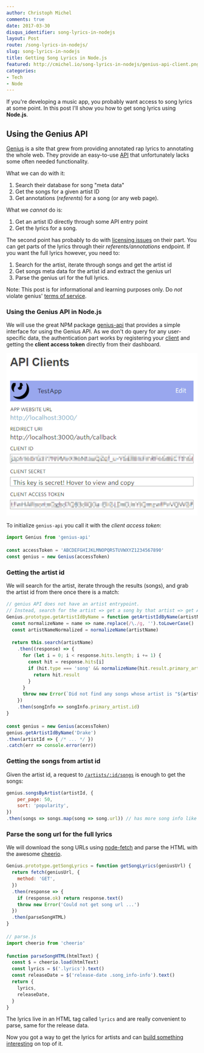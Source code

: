 ```yaml
---
author: Christoph Michel
comments: true
date: 2017-03-30
disqus_identifier: song-lyrics-in-nodejs
layout: Post
route: /song-lyrics-in-nodejs/
slug: song-lyrics-in-nodejs
title: Getting Song Lyrics in Node.js
featured: http://cmichel.io/song-lyrics-in-nodejs/genius-api-client.png
categories:
- Tech
- Node
---
```


If you're developing a music app, you probably want access to song lyrics at some point. In this post I'll show you how to get song lyrics using **Node.js**.

## Using the Genius API
[Genius](https://genius.com/) is a site that grew from providing annotated rap lyrics to annotating the whole web. They provide an easy-to-use [API](https://docs.genius.com/) that unfortunately lacks some often needed functionality.

What we can do with it:
1. Search their database for song "meta data"
2. Get the songs for a given artist ID
3. Get annotations (_referents_) for a song (or any web page).

What we _cannot_ do is:
1. Get an artist ID directly through some API entry point
2. Get the lyrics for a song.

The second point has probably to do with [licensing issues](https://www.nytimes.com/2014/05/07/business/media/rap-genius-website-agrees-to-license-with-music-publishers.html) on their part.
You can get parts of the lyrics through their _referents/annotations_ endpoint. If you want the full lyrics however, you need to:

1. Search for the artist, iterate through songs and get the artist id
2. Get songs meta data for the artist id and extract the genius url
3. Parse the genius url for the full lyrics.

Note: This post is for informational and learning purposes only. Do _not_ violate genius' [terms of service](https://genius.com/static/terms).

### Using the Genius API in Node.js
We will use the great NPM package [genius-api](https://www.npmjs.com/package/genius-api) that provides a simple interface for using the Genius API. As we don't do query for any user-specific data, the authentication part works by registering your [client](https://genius.com/api-clients) and getting the **client access token** directly from their dashboard.

![Genius API Client](./genius-api-client.png)

To initialize `genius-api` you call it with the _client access token_:

```javascript
import Genius from 'genius-api'

const accessToken = 'ABCDEFGHIJKLMNOPQRSTUVWXYZ1234567890'
const genius = new Genius(accessToken)
```

### Getting the artist id
We will search for the artist, iterate through the results (songs), and grab the artist id from there once there is a match:

```javascript
// genius API does not have an artist entrypoint.
// Instead, search for the artist => get a song by that artist => get API info on that song => get artist id
Genius.prototype.getArtistIdByName = function getArtistIdByName(artistName) {
  const normalizeName = name => name.replace(/\./g, '').toLowerCase()   // regex removes dots
  const artistNameNormalized = normalizeName(artistName)

  return this.search(artistName)
    .then((response) => {
      for (let i = 0; i < response.hits.length; i += 1) {
        const hit = response.hits[i]
        if (hit.type === 'song' && normalizeName(hit.result.primary_artist.name) === artistNameNormalized) {
          return hit.result
        }
      }
      throw new Error(`Did not find any songs whose artist is "${artistNameNormalized}".`)
    })
    .then(songInfo => songInfo.primary_artist.id)
}

const genius = new Genius(accessToken)
genius.getArtistIdByName('Drake')
.then(artistId => { /* ... */ })
.catch(err => console.error(err))
```

### Getting the songs from artist id
Given the artist id, a request to [`/artists/:id/songs`](https://docs.genius.com/#artists-h2) is enough to get the songs:

```javascript
genius.songsByArtist(artistId, {
    per_page: 50,
    sort: 'popularity',
})
.then(songs => songs.map(song => song.url)) // has more song info like 'id', 'title', ...
```

### Parse the song url for the full lyrics
We will download the song URLs using [node-fetch](https://www.npmjs.com/package/node-fetch) and parse the HTML with the awesome [cheerio](https://github.com/cheeriojs/cheerio).

```javascript
Genius.prototype.getSongLyrics = function getSongLyrics(geniusUrl) {
  return fetch(geniusUrl, {
    method: 'GET',
  })
  .then(response => {
    if (response.ok) return response.text()
    throw new Error('Could not get song url ...')
  })
  .then(parseSongHTML)
}

// parse.js
import cheerio from 'cheerio'

function parseSongHTML(htmlText) {
  const $ = cheerio.load(htmlText)
  const lyrics = $('.lyrics').text()
  const releaseDate = $('release-date .song_info-info').text()
  return {
    lyrics,
    releaseDate,
  }
}
```

The lyrics live in an HTML tag called `lyrics` and are really convenient to parse, same for the release data.

Now you got a way to get the lyrics for artists and can [build something interesting](https://pudding.cool/2017/02/vocabulary/) on top of it.
